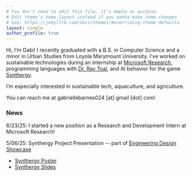 ```yaml
---
# You don't need to edit this file, it's empty on purpose.
# Edit theme's home layout instead if you wanna make some changes
# See: https://jekyllrb.com/docs/themes/#overriding-theme-defaults
layout: single
author_profile: true
---
```


Hi, I’m Gabi! I recently graduated with a B.S. in Computer Science and a minor in Urban Studies from Loyola Marymount University. I’ve worked on sustainable technologies during an internship at [Microsoft Research](https://www.microsoft.com/en-us/research/), programming languages with [Dr. Ray Toal](https://cse.lmu.edu/department/computerscience/faculty/?expert=ray.toal), and AI behavior for the game [Synthergy](https://www.synthergy.us/about).

I’m especially interested in sustainable tech, aquaculture, and agriculture.

You can reach me at gabriellebarnes024 [at] gmail [dot] com!

### News
6/23/25: I started a new position as a Research and Development Intern at Microsoft Research!

5/06/25: Synthergy Project Presentation -- part of [Engineering Design Showcase](https://cse.lmu.edu/showcase/)

  - [Synthergy Poster](https://drive.google.com/file/d/1VRBeWfG_IfS86Q0g8bV0NyRklcn74kkT/view?usp=sharing)
  - [Synthergy Slides](https://drive.google.com/file/d/1P5dnrlNK99VxH0aj35c8j5xcZYFo5h0w/view?usp=sharing)
